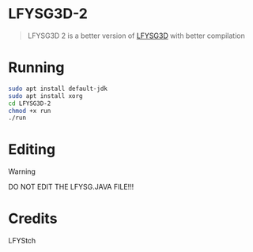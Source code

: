 # LFYSG3D-2

>LFYSG3D 2 is a better version of [LFYSG3D](https://www.github.com/LFYStch/LFYSG3D) with better compilation
# Running
```bash
sudo apt install default-jdk
sudo apt install xorg
cd LFYSG3D-2
chmod +x run
./run
```
# Editing
>[!WARNING]
>DO NOT EDIT THE LFYSG.JAVA FILE!!!
# Credits
LFYStch
